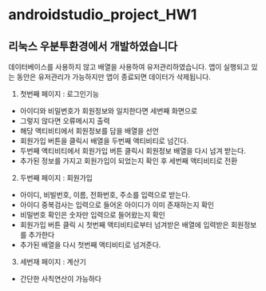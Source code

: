 # androidstudio_project_HW1
**리눅스 우분투환경에서 개발하였습니다**
---
데이터베이스를 사용하지 않고 배열을 사용하여 유저관리하였습니다.
앱이 실행되고 있는 동안은 유저관리가 가능하지만 앱이 종료되면 데이터가 삭제됩니다.

1. 첫번째 페이지 : 로그인기능
 * 아이디와 비밀번호가 회원정보와 일치한다면 세번째 화면으로
 * 그렇지 않다면 오류메시지 출력
 * 해당 액티비티에서 회원정보를 담을 배열을 선언
 * 회원가입 버튼을 클릭시 배열을 두번째 액티비티로 넘긴다.
 * 두번째 액티비티에서 회원가입 버튼 클릭시 회원정보 배열을 다시 넘겨 받는다.
 * 추가된 정보를 가지고 회원가입이 되었는지 확인 후 세번째 액티비티로 전환
2. 두번째 페이지 : 회원가입
* 아이디, 비빌번호, 이름, 전화번호, 주소를 입력으로 받는다.
* 아이디 중복검사는 입력으로 들어온 아이디가 이미 존재하는지 확인
* 비밀번호 확인은 숫자만 입력으로 들어왔는지 확인
* 회원가입 버튼 클릭 시 첫번째 액티비티로부터 넘겨받은 배열에 입력받은 회원정보를 추가한다
* 추가된 배열을 다시 첫번째 액티비티로 넘겨준다.
3. 세번재 페이지 : 계산기
* 간단한 사칙연산이 가능하다
